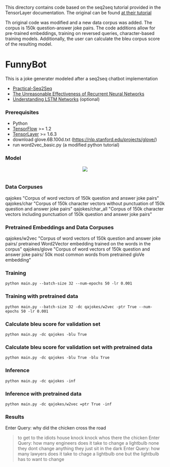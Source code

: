 
This directory contains code based on the seq2seq tutorial provided in the TensorLayer documentation.  The original
can be found [at their tutorial](https://github.com/tensorlayer/seq2seq-chatbot)

Th original code was modified and a new data corpus was added. The corpus is  150k question-answer
joke pairs. The code additions allow for pre-trained embeddings, training on reversed queries, character-based
training models. Additionally, the user can calculate the bleu corpus score of the resulting model.

# FunnyBot

This is a joke generater modeled after a seq2seq chatbot implementation  
- [Practical-Seq2Seq](http://suriyadeepan.github.io/2016-12-31-practical-seq2seq/)
- [The Unreasonable Effectiveness of Recurrent Neural Networks](http://karpathy.github.io/2015/05/21/rnn-effectiveness/)
- [Understanding LSTM Networks](http://colah.github.io/posts/2015-08-Understanding-LSTMs/) (optional)

### Prerequisites

- Python 
- [TensorFlow](https://github.com/tensorflow/tensorflow) >= 1.2
- [TensorLayer](https://github.com/zsdonghao/tensorlayer) >= 1.6.3
- download glove.6B.100d.txt (https://nlp.stanford.edu/projects/glove/)
- run word2vec_basic.py (a modified python tutorial)

### Model

<table class="image">
<div align="center">
    <img src="http://suriyadeepan.github.io/img/seq2seq/seq2seq2.png"/>  
    <br>  
    <em align="center"></em>  
</div>
</table>


### Data Corpuses
qajokes "Corpus of word vectors of 150k question and answer joke pairs"
qajokes/char "Corpus of 150k character vectors without punctuation of 150k question and answer joke pairs"
qajokes/char_all "Corpus of 150k character vectors including punctuation of 150k question and answer joke pairs"

### Pretrained Embeddings and Data Corpuses
qajokes/w2vec "Corpus of word vectors of 150k question and answer joke pairs/ pretrained Word2Vector embedding trained 
                on the words in the corpus"
qajokes/glove "Corpus of word vectors of 150k question and answer joke pairs/ 50k most common words from pretrained 
                gloVe embedding"

### Training

```
python main.py --batch-size 32 --num-epochs 50 -lr 0.001
```

### Training with pretrained data
```
python main.py --batch-size 32 -dc qajokes/w2vec -ptr True --num-epochs 50 -lr 0.001 
```



### Calculate bleu score for validation set
```
python main.py -dc qajokes -blu True
```

### Calculate bleu score for validation set with pretrained data
```
python main.py -dc qajokes -blu True -blu True
```



### Inference
```
python main.py -dc qajokes -inf
```

### Inference with pretrained data

```
python main.py -dc qajokes/w2vec =ptr True -inf
```

### Results

Enter Query: why did the chicken cross the road
 > to get to the idiots house knock knock whos there the chicken
Enter Query: how many engineers does it take to change a lightbulb
 > none they dont change anything they just sit in the dark
Enter Query: how many lawyers does it take to chage a lightbulb
 > one but the lightbulb has to want to change
